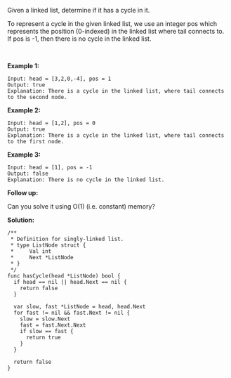 Given a linked list, determine if it has a cycle in it.

To represent a cycle in the given linked list, we use an integer pos which represents the position (0-indexed) in the linked list where tail connects to. If pos is -1, then there is no cycle in the linked list.

 

**Example 1:**
```
Input: head = [3,2,0,-4], pos = 1
Output: true
Explanation: There is a cycle in the linked list, where tail connects to the second node.
```

**Example 2:**
```
Input: head = [1,2], pos = 0
Output: true
Explanation: There is a cycle in the linked list, where tail connects to the first node.
```

**Example 3:**
```
Input: head = [1], pos = -1
Output: false
Explanation: There is no cycle in the linked list.
```
**Follow up:**

Can you solve it using O(1) (i.e. constant) memory?

**Solution:**
```golang
/**
 * Definition for singly-linked list.
 * type ListNode struct {
 *     Val int
 *     Next *ListNode
 * }
 */
func hasCycle(head *ListNode) bool {
  if head == nil || head.Next == nil {
    return false
  }

  var slow, fast *ListNode = head, head.Next
  for fast != nil && fast.Next != nil {
    slow = slow.Next
    fast = fast.Next.Next
    if slow == fast {
      return true
    }
  }

  return false
}
```
